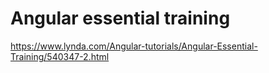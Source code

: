 # Angular essential training

https://www.lynda.com/Angular-tutorials/Angular-Essential-Training/540347-2.html